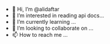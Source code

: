 - 👋 Hi, I’m @alidaftar
- 👀 I’m interested in reading api docs...
- 🌱 I’m currently learning ...
- 💞️ I’m looking to collaborate on ...
- 📫 How to reach me ...

<!---
alidaftar/alidaftar is a ✨ special ✨ repository because its `README.md` (this file) appears on your GitHub profile.
You can click the Preview link to take a look at your changes.
--->
